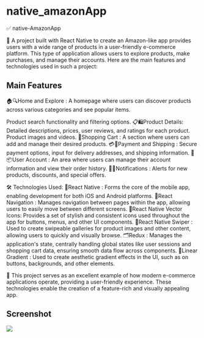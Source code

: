 # native_amazonApp

✅ native-AmazonApp

📱 A project built with React Native to create an Amazon-like app provides users with a wide range of products in a user-friendly e-commerce platform. This type of application allows users to explore products, make purchases, and manage their accounts. Here are the main features and technologies used in such a project:

## Main Features
🏠🔍Home and Explore :
A homepage where users can discover products across various categories and see popular items.

Product search functionality and filtering options.
📋🛍️Product Details:
Detailed descriptions, prices, user reviews, and ratings for each product.
Product images and videos.
🛒Shopping Cart :
A section where users can add and manage their desired products.
💳🚚Payment and Shipping :
Secure payment options, input for delivery addresses, and shipping information.
👤📦User Account :
An area where users can manage their account information and view their order history.
🔔📢Notifications :
Alerts for new products, discounts, and special offers.

🛠 Technologies Used:
📱React Native :
Forms the core of the mobile app, enabling development for both iOS and Android platforms.
🧭React Navigation :
Manages navigation between pages within the app, allowing users to easily move between different screens.
🎨React Native Vector Icons:
Provides a set of stylish and consistent icons used throughout the app for buttons, menus, and other UI components.
📜React Native Swiper :
Used to create swipeable galleries for product images and other content, allowing users to quickly and visually browse.
🗂️Redux :
Manages the application's state, centrally handling global states like user sessions and shopping cart data, ensuring smooth data flow across components.
🌈Linear Gradient :
Used to create aesthetic gradient effects in the UI, such as on buttons, backgrounds, and other elements.

📲 This project serves as an excellent example of how modern e-commerce applications operate, providing a user-friendly experience. These technologies enable the creation of a feature-rich and visually appealing app.

## Screenshot

![](./src/assets/amazonApp.gif)
